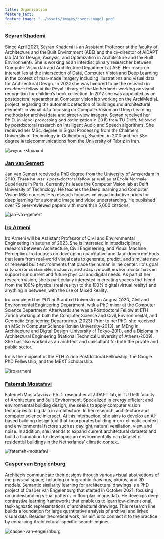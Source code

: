 ```yaml
---
title: Organization
feature_text: 
feature_image: "../assets/images/cover-image1.png"
---
```


<!--- SEYRAN --->

### [Seyran Khademi](https://www.tudelft.nl/ewi/over-de-faculteit/afdelingen/intelligent-systems/pattern-recognition-bioinformatics/computer-vision-lab/people/seyran-khademi)

Since April 2021, Seyran Khademi is an Assistant Professor at the faculty of Architecture and the Built Environment (ABE) and the co-director of AiDAPT lab (AI for Design, Analysis, and Optimization in Architecture and the Built Environment). She is working as an interdisciplinary researcher between Computer Vision lab and Architecture Department at ABE. Her research interest lies at the intersection of Data, Computer Vision and Deep Learning in the context of man-made imagery including illustrations and visual data for Architectural Design. In 2020 she was honored to be the research in residence fellow at the Royal Library of the Netherlands working on visual recognition for children’s book collection. In 2017 she was appointed as an postdoctoral researcher at Computer vision lab working on the ArchiMediaL project, regarding the automatic detection of buildings and architectural elements in visual data focusing on Computer Vision and Deep Learning methods for archival data and street-view imagery. Seyran received her Ph.D. in signal processing and optimization in 2015 from TU Delft, followed by postdoctoral research on Intelligent Audio and Speech algorithms. She received her MSc. degree in Signal Processing from the Chalmers University of Technology in Gothenburg, Sweden, in 2010 and her BSc degree in telecommunications from the University of Tabriz in Iran.

<div class="team-member-large">
      <img class="rounded-large" src="../assets/images/seyran-photo.png" alt="seyran-khademi">
</div>

<!--- JAN --->

### [Jan van Gemert](https://www.tudelft.nl/ewi/over-de-faculteit/afdelingen/intelligent-systems/pattern-recognition-bioinformatics/computer-vision-lab/people/jan-van-gemert)
Jan van Gemert received a PhD degree from the University of Amsterdam in 2010. There he was a post-doctoral fellow as well as at École Normale Supérieure in Paris. Currently he leads the Computer Vision lab at Delft University of Technology. He teaches the Deep learning and Computer Vision MSc courses. His research focuses on visual inductive priors for deep learning for automatic image and video understanding. He published over 75 peer-reviewed papers with more than 5,000 citations.

<div class="team-member-large">
      <img class="rounded-large" src="../assets/images/jan-photo.png" alt="jan-van-gemert">
</div>

<!--- IRO --->

### [Iro Armeni](https://profiles.stanford.edu/iro-armeni?releaseVersion=10.5.2)
Iro Armeni will be Assistant Professor of Civil and Environmental Engineering in autumn of 2023. She is interested in interdisciplinary research between Architecture, Civil Engineering, and Visual Machine Perception. Iro focuses on developing quantitative and data-driven methods that learn from real-world visual data to generate, predict, and simulate new or renewed built environments that place the human in the center. Iro's goal is to create sustainable, inclusive, and adaptive built environments that can support our current and future physical and digital needs. As part of her research vision, she is particularly interested in creating spaces that blend from the 100% physical (real reality) to the 100% digital (virtual reality) and anything in between, with the use of Mixed Reality.


Iro completed her PhD at Stanford University on August 2020, Civil and Environmental Engineering Department, with a PhD minor at the Computer Science Department. Afterwards she was a Postdoctoral Fellow at ETH Zurich working at both the Computer Science and Civil, Environmental, and Geomatic Engineering Departments (2023). Prior to her PhD, she received an MSc in Computer Science (Ionian University-2013), an MEng in Architecture and Digital Design (University of Tokyo-2011), and a Diploma in Architectural Engineering (National Technical University of Athens-2009). She has also worked as an architect and consultant for both the private and public sector.

Iro is the recipient of the ETH Zurich Postdoctoral Fellowship, the Google PhD Fellowship, and the MEXT Scholarship.


<div class="team-member-large">
      <img class="rounded-large" src="../assets/images/iro-photo.png" alt="iro-armeni">
</div>

<!--- FATEMEH --->

### [Fatemeh Mostafavi](https://www.tudelft.nl/staff/f.mostafavi/?cHash=db57104f8776c2a1522b91c039845e84)

Fatemeh Mostafavi is a Ph.D. researcher at AiDAPT lab, in TU Delft faculty of Architecture and Built Environment. Specialized in energy efficient and environmental building design, she seeks to apply computer vision techniques to big data in architecture. In her research, architecture and computer science intersect. At this intersection, she aims to develop an AI-based building design tool that incorporates building micro-climatic context and environmental factors such as daylight, natural ventilation, view, and noise. In addition, she intends to expand current architectural datasets and build a foundation for developing an environmentally rich dataset of residential buildings in the Netherlands’ climatic context.

<div class="team-member-large">
      <img class="rounded-large" src="../assets/images/fatemeh-photo.png" alt="fatemeh-mostafavi">
</div>

<!--- CASPER --->


### [Casper van Engelenburg](https://www.tudelft.nl/staff/c.c.j.vanengelenburg/?cHash=a72f1da92639fa8301893a08d4b49da1)

Architects communicate their designs through various visual abstractions of the physical space; including orthographic drawings, photos, and 3D models. Semantic similarity learning for architectural drawings is a PhD project of Casper van Engelenburg that started in October 2021, focusing on understanding visual patterns in floorplan image data. He develops deep contrastive learning frameworks that enable us to learn low-dimensional, task-agnostic representations of architectural drawings. This research line builds a foundation for large quantitative analysis of archival and linked visual data. Besides theoretical work, his aim is to connect it to the practice by enhancing Architectural-specific search engines.

<div class="team-member-large">
      <img class="rounded-large" src="../assets/images/casper-photo.jpg" alt="casper-van-engelenburg">
</div>
